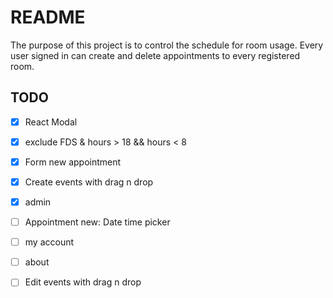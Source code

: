 # README

The purpose of this project is to control the schedule for room usage. Every user signed in can create and delete appointments to every registered room.

## TODO

 - [x] React Modal
 - [x] exclude FDS & hours > 18 && hours < 8
 - [x] Form new appointment
 - [x] Create events with drag n drop
 - [x] admin
 - [ ] Appointment new: Date time picker
 - [ ] my account
 - [ ] about
 - [ ] Edit events with drag n drop

